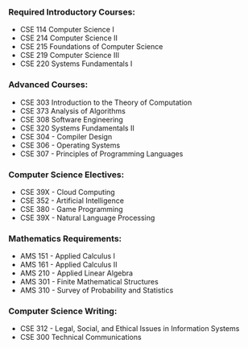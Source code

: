 ### Required Introductory Courses:
* CSE 114 Computer Science I
* CSE 214 Computer Science II
* CSE 215 Foundations of Computer Science 
* CSE 219 Computer Science III
* CSE 220 Systems Fundamentals I

### Advanced Courses:
* CSE 303 Introduction to the Theory of Computation 
* CSE 373 Analysis of Algorithms 
* CSE 308 Software Engineering
* CSE 320 Systems Fundamentals II
* CSE 304 - Compiler Design
* CSE 306 - Operating Systems
* CSE 307 - Principles of Programming Languages

### Computer Science Electives:
* CSE 39X - Cloud Computing
* CSE 352 - Artificial Intelligence
* CSE 380 - Game Programming
* CSE 39X - Natural Language Processing

### Mathematics Requirements: 
* AMS 151 - Applied Calculus I
* AMS 161 - Applied Calculus II
* AMS 210 - Applied Linear Algebra
* AMS 301 - Finite Mathematical Structures
* AMS 310 - Survey of Probability and Statistics

### Computer Science Writing:

* CSE 312 -  Legal, Social, and Ethical Issues in Information Systems
* CSE 300 Technical Communications
